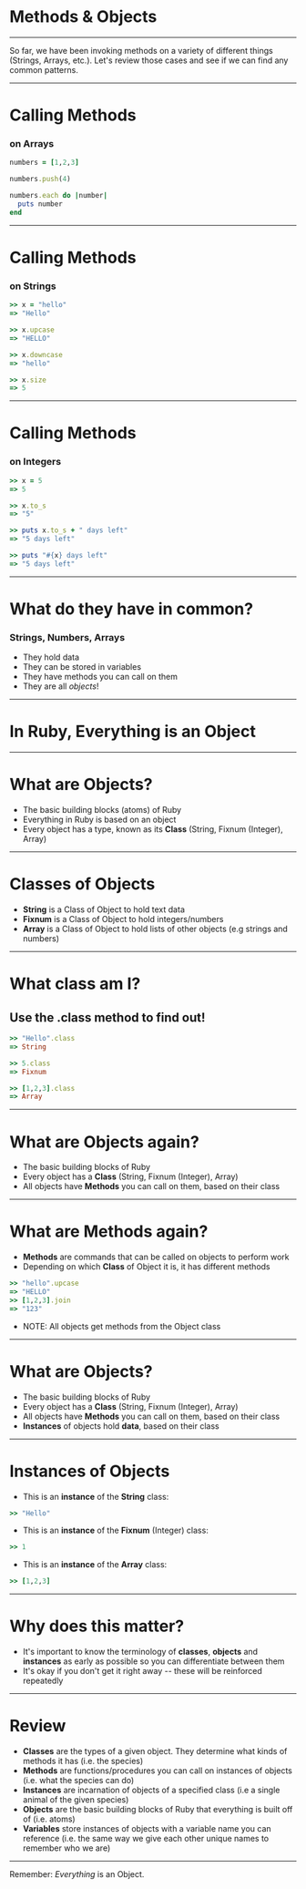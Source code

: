 # Methods & Objects

---

So far, we have been invoking methods on a variety of different things (Strings, Arrays, etc.). Let's review those cases and see if we can find any common patterns.

---

# Calling Methods
### on Arrays

```ruby
numbers = [1,2,3]

numbers.push(4)

numbers.each do |number|
  puts number
end
```

---

# Calling Methods
### on Strings

```ruby
>> x = "hello"
=> "Hello"

>> x.upcase
=> "HELLO"

>> x.downcase
=> "hello"

>> x.size
=> 5
```

---

# Calling Methods
### on Integers

```ruby
>> x = 5
=> 5

>> x.to_s
=> "5"

>> puts x.to_s + " days left"
=> "5 days left"

>> puts "#{x} days left"
=> "5 days left"

```

---

# What do they have in common?
### Strings, Numbers, Arrays

* They hold data
* They can be stored in variables
* They have methods you can call on them
* They are all *objects*!

---

# In Ruby, Everything is an Object

---

# What are Objects?

* The basic building blocks (atoms) of Ruby
* Everything in Ruby is based on an object
* Every object has a type, known as its __Class__ (String, Fixnum (Integer), Array)

---

# Classes of Objects
* __String__ is a Class of Object to hold text data
* __Fixnum__ is a Class of Object to hold integers/numbers
* __Array__ is a Class of Object to hold lists of other objects (e.g strings and numbers)

---

# What class am I?
## Use the .class method to find out!

```ruby
>> "Hello".class
=> String

>> 5.class
=> Fixnum

>> [1,2,3].class
=> Array

```

---

# What are Objects again?

* The basic building blocks of Ruby
* Every object has a __Class__ (String, Fixnum (Integer), Array)
* All objects have __Methods__ you can call on them, based on their class

---

# What are Methods again?

* __Methods__ are commands that can be called on objects to perform work
* Depending on which __Class__ of Object it is, it has different methods

```ruby
>> "hello".upcase
=> "HELLO"
>> [1,2,3].join
=> "123"
```
* NOTE: All objects get methods from the Object class

---

# What are Objects?

* The basic building blocks of Ruby
* Every object has a __Class__ (String, Fixnum (Integer), Array)
* All objects have __Methods__ you can call on them, based on their class
* __Instances__ of objects hold __data__, based on their class


---

# Instances of Objects

* This is an __instance__ of the __String__ class:

```ruby
>> "Hello"
```

* This is an __instance__ of the __Fixnum__ (Integer) class:

```ruby
>> 1
```

* This is an __instance__ of the __Array__ class:

```ruby
>> [1,2,3]
```

---

# Why does this matter?

* It's important to know the terminology of **classes**, **objects** and **instances** as early as possible so you can differentiate between them
* It's okay if you don't get it right away -- these will be reinforced repeatedly

---

# Review

* **Classes** are the types of a given object. They determine what kinds of methods it has (i.e. the species)
* **Methods** are functions/procedures you can call on instances of objects (i.e. what the species can do)
* **Instances** are incarnation of objects of a specified class (i.e a single animal of the given species)
* **Objects** are the basic building blocks of Ruby that everything is built off of (i.e. atoms)
* **Variables** store instances of objects with a variable name you can reference (i.e. the same way we give each other unique names to remember who we are)

---

Remember: *Everything* is an Object.